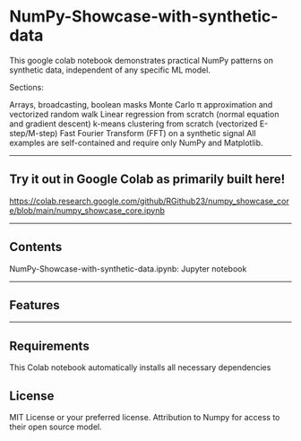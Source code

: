 # NumPy-Showcase-with-synthetic-data
This google colab notebook demonstrates practical NumPy patterns on synthetic data, independent of any specific ML model.

Sections:

Arrays, broadcasting, boolean masks
Monte Carlo π approximation and vectorized random walk
Linear regression from scratch (normal equation and gradient descent)
k-means clustering from scratch (vectorized E-step/M-step)
Fast Fourier Transform (FFT) on a synthetic signal
All examples are self-contained and require only NumPy and Matplotlib.

---

## Try it out in Google Colab as primarily built here!

https://colab.research.google.com/github/RGithub23/numpy_showcase_core/blob/main/numpy_showcase_core.ipynb


---

## Contents

NumPy-Showcase-with-synthetic-data.ipynb: Jupyter notebook

---

## Features

---
## Requirements

This Colab notebook automatically installs all necessary dependencies

## License

MIT License or your preferred license.  Attribution to Numpy for access to their open source model.
